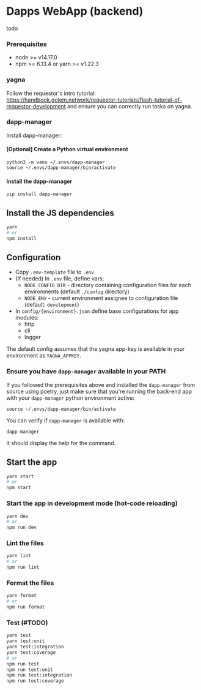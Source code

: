 # Dapps WebApp (backend)

todo

### Prerequisites
 - node >= v14.17.0
 - npm >= 6.13.4 or yarn >= v1.22.3

 ### yagna

 Follow the requestor's intro tutorial: https://handbook.golem.network/requestor-tutorials/flash-tutorial-of-requestor-development and ensure you can correctly run tasks on yagna.

 ### dapp-manager

Install dapp-manager:

#### [Optional] Create a Python virtual environment

```
python3 -m venv ~/.envs/dapp-manager
source ~/.envs/dapp-manager/bin/activate
```

#### Install the dapp-manager

```
pip install dapp-manager
```

## Install the JS dependencies

```bash
yarn
# or
npm install
```

## Configuration

 - Copy `.env-template` file to `.env`
 - (If needed) In `.env` file, define vars:
   - `NODE_CONFIG_DIR` - directory containing configuration files for each environments (default `./config` directory)
   - `NODE_ENV` - current environment assignee to configuration file (default: `development`)
 - In `config/{environment}.json` define base configurations for app modules:
   - http
   - cli
   - logger

The default config assumes that the yagna app-key is available in your environment as `YAGNA_APPKEY`.

### Ensure you have `dapp-manager` available in your PATH

If you followed the prerequisites above and installed the `dapp-manager` from source using poetry, just make sure that you're running the back-end app with your `dapp-manager` python environment active:

```
source ~/.envs/dapp-manager/bin/activate
```

You can verify if `dapp-manager` is available with:

```
dapp-manager
```

It should display the help for the command.

## Start the app

```bash
yarn start
# or
npm start
```

### Start the app in development mode (hot-code reloading)

```bash
yarn dev
# or
npm run dev
```

### Lint the files

```bash
yarn lint
# or
npm run lint
```

### Format the files

```bash
yarn format
# or
npm run format
```

### Test (#TODO)

```bash
yarn test
yarn test:unit
yarn test:integration
yarn test:coverage
# or
npm run test
npm run test:unit
npm run test:integration
npm run test:coverage
```
